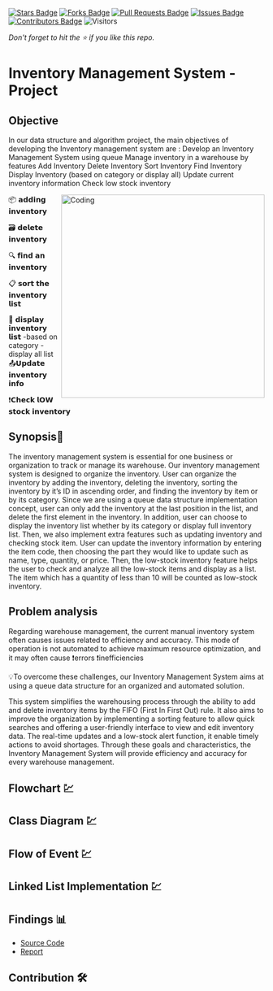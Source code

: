[![Stars Badge](https://img.shields.io/github/stars/jjn7702/SECJ2013-DSA)](https://github.com/jjn7702/SECJ2013-DSA/Submission/Sample/stargazers)
[![Forks Badge](https://img.shields.io/github/forks/jjn7702/SECJ2013-DSA)](https://github.com/jjn7702/SECJ2013-DSA/Submission/Sample/network/members)
[![Pull Requests Badge](https://img.shields.io/github/issues-pr/jjn7702/SECJ2013-DSA)](https://github.com/jjn7702/SECJ2013-DSA/Submission/Sample/pulls)
[![Issues Badge](https://img.shields.io/github/issues/jjn7702/SECJ2013-DSA)](https://github.com/jjn7702/SECJ2013-DSA/Submission/Sample/issues)
[![Contributors Badge](https://img.shields.io/github/contributors/jjn7702/SECJ2013-DSA?color=2b9348)](https://github.com/jjn7702/SECJ2013-DSA/Submission/Sample/graphs/contributors)
![Visitors](https://api.visitorbadge.io/api/visitors?path=https%3A%2F%2Fgithub.com%2Fjjn7702%2FSECJ2013-DSA%2FSubmission%2FSample&labelColor=%23d9e3f0&countColor=%23697689&style=flat)

_Don't forget to hit the :star: if you like this repo._

# Inventory Management System - Project
## Objective 

In our data structure and algorithm project, the main objectives of developing the Inventory management system are :
Develop an Inventory Management System using queue
Manage inventory in a warehouse by features
Add Inventory
Delete Inventory
Sort Inventory
Find Inventory
Display Inventory (based on category or display all)
Update current inventory information
Check low stock inventory


<img align="right" alt="Coding" width="400" src="https://media.licdn.com/dms/image/D4D12AQEGH0grNgGe3w/article-cover_image-shrink_600_2000/0/1663428061606?e=2147483647&v=beta&t=vci9t4_Sun-qVHZfCJOGhoLxGNbjnC5KAuRcbtW-MMs">


📦 𝗮𝗱𝗱𝗶𝗻𝗴 𝗶𝗻𝘃𝗲𝗻𝘁𝗼𝗿𝘆

🗃️ 𝗱𝗲𝗹𝗲𝘁𝗲 𝗶𝗻𝘃𝗲𝗻𝘁𝗼𝗿𝘆

🔍 𝗳𝗶𝗻𝗱 𝗮𝗻 𝗶𝗻𝘃𝗲𝗻𝘁𝗼𝗿𝘆

📋 𝘀𝗼𝗿𝘁 𝘁𝗵𝗲 𝗶𝗻𝘃𝗲𝗻𝘁𝗼𝗿𝘆 𝗹𝗶𝘀𝘁

📃 𝗱𝗶𝘀𝗽𝗹𝗮𝘆 𝗶𝗻𝘃𝗲𝗻𝘁𝗼𝗿𝘆 𝗹𝗶𝘀𝘁 
   -based on category
   -display all list
📤𝗨𝗽𝗱𝗮𝘁𝗲 𝗶𝗻𝘃𝗲𝗻𝘁𝗼𝗿𝘆 𝗶𝗻𝗳𝗼

❗𝗖𝗵𝗲𝗰𝗸 𝗹𝗢𝗪 𝘀𝘁𝗼𝗰𝗸 𝗶𝗻𝘃𝗲𝗻𝘁𝗼𝗿𝘆




## Synopsis📝

The inventory management system is essential for one business or organization to track or manage its warehouse. Our inventory management system is designed to organize the inventory. User can organize the inventory by adding the inventory, deleting the inventory, sorting the inventory by it’s ID in ascending order, and finding the inventory by item or by its category. Since we are using a queue data structure implementation concept, user can only add the inventory at the last position in the list, and delete the first element in the inventory. In addition, user can choose to display the inventory list whether by its category or display full inventory list. Then, we also implement extra features such as updating inventory and checking stock item. User can update the inventory information by entering the item code, then choosing the part they would like to update such as name, type, quantity, or price. Then, the low-stock inventory feature helps the user to check and analyze all the low-stock items and display as a list. The item which has a quantity of less than 10 will be counted as low-stock inventory.

## Problem analysis

Regarding warehouse management, the current manual inventory system often causes issues related to efficiency and accuracy. This mode of operation is not automated to achieve maximum resource optimization, and it may often cause 
❗errors
❗inefficiencies

💡To overcome these challenges, our Inventory Management System aims at using a queue data structure for an organized and automated solution. 

This system simplifies the warehousing process through the ability to add and delete inventory items by the FIFO (First In First Out) rule. It also aims to improve the organization by implementing a sorting feature to allow quick searches and offering a user-friendly interface to view and edit inventory data. The real-time updates and a low-stock alert function, it enable timely actions to avoid shortages. Through these goals and characteristics, the Inventory Management System will provide efficiency and accuracy for every warehouse management.



## Flowchart 💹



## Class Diagram 💹




## Flow of Event 💹


## Linked List Implementation 💹


## Findings 📊

- [Source Code](./source_code)
- [Report](./report)

## Contribution 🛠️

